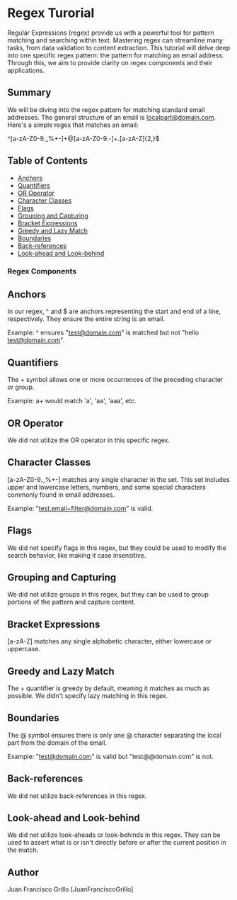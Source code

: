 # Regex Turorial

Regular Expressions (regex) provide us with a powerful tool for pattern matching and searching within text. Mastering regex can streamline many tasks, from data validation to content extraction. This tutorial will delve deep into one specific regex pattern: the pattern for matching an email address. Through this, we aim to provide clarity on regex components and their applications.

## Summary

We will be diving into the regex pattern for matching standard email addresses. The general structure of an email is localpart@domain.com. Here's a simple regex that matches an email:

^[a-zA-Z0-9._%+-]+@[a-zA-Z0-9.-]+\.[a-zA-Z]{2,}$

## Table of Contents

- [Anchors](#anchors)
- [Quantifiers](#quantifiers)
- [OR Operator](#or-operator)
- [Character Classes](#character-classes)
- [Flags](#flags)
- [Grouping and Capturing](#grouping-and-capturing)
- [Bracket Expressions](#bracket-expressions)
- [Greedy and Lazy Match](#greedy-and-lazy-match)
- [Boundaries](#boundaries)
- [Back-references](#back-references)
- [Look-ahead and Look-behind](#look-ahead-and-look-behind)

### Regex Components

## Anchors

In our regex, ^ and $ are anchors representing the start and end of a line, respectively. They ensure the entire string is an email.

Example: ^ ensures "test@domain.com" is matched but not "hello test@domain.com".

## Quantifiers

The + symbol allows one or more occurrences of the preceding character or group.

Example: a+ would match 'a', 'aa', 'aaa', etc.

## OR Operator

We did not utilize the OR operator in this specific regex.

## Character Classes

[a-zA-Z0-9._%+-] matches any single character in the set. This set includes upper and lowercase letters, numbers, and some special characters commonly found in email addresses.

Example: "test.email+filter@domain.com" is valid.

## Flags

We did not specify flags in this regex, but they could be used to modify the search behavior, like making it case insensitive.

## Grouping and Capturing

We did not utilize groups in this regex, but they can be used to group portions of the pattern and capture content.

## Bracket Expressions

[a-zA-Z] matches any single alphabetic character, either lowercase or uppercase.

## Greedy and Lazy Match

The + quantifier is greedy by default, meaning it matches as much as possible. We didn't specify lazy matching in this regex.

## Boundaries

The @ symbol ensures there is only one @ character separating the local part from the domain of the email.

Example: "test@domain.com" is valid but "test@@domain.com" is not.

## Back-references

We did not utilize back-references in this regex.

## Look-ahead and Look-behind

We did not utilize look-aheads or look-behinds in this regex. They can be used to assert what is or isn't directly before or after the current position in the match.

## Author
Juan Francisco Grillo
[JuanFranciscoGrillo]